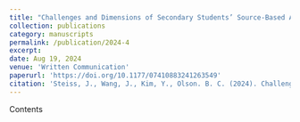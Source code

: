 ```yaml
---
title: "Challenges and Dimensions of Secondary Students’ Source-Based Argument Writing in History"
collection: publications
category: manuscripts
permalink: /publication/2024-4
excerpt: 
date: Aug 19, 2024
venue: 'Written Communication'
paperurl: 'https://doi.org/10.1177/07410883241263549'
citation: 'Steiss, J., Wang, J., Kim, Y., Olson. B. C. (2024). Challenges and Dimensions of Secondary Students’ Source-Based Argument Writing in History. <i>Written Communication</i>.'
---
```


Contents
